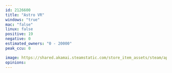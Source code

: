 ```yaml
---
id: 2126600
title: "Astro VR"
windows: "true"
mac: "false"
linux: false
positive: 19
negative: 0
estimated_owners: "0 - 20000"
peak_ccu: 0

image: https://shared.akamai.steamstatic.com/store_item_assets/steam/apps/2126600/header.jpg?t=1725890099
opinions:
---
```

